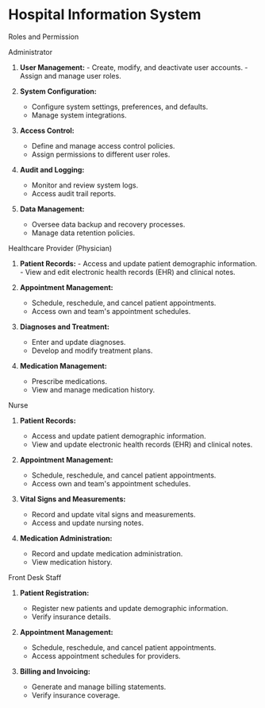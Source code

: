 # Hospital Information System

Roles and Permission

Administrator

  1. **User Management:**
    - Create, modify, and deactivate user accounts.
    - Assign and manage user roles.
     
  3. **System Configuration:**
     - Configure system settings, preferences, and defaults.
     - Manage system integrations.

  4. **Access Control:**
     - Define and manage access control policies.
     - Assign permissions to different user roles.

  5. **Audit and Logging:**
     - Monitor and review system logs.
     - Access audit trail reports.

  6. **Data Management:**
     - Oversee data backup and recovery processes.
     - Manage data retention policies.

Healthcare Provider (Physician)

  1. **Patient Records:**
    - Access and update patient demographic information.
    - View and edit electronic health records (EHR) and clinical notes.
  2. **Appointment Management:**
     - Schedule, reschedule, and cancel patient appointments.
     - Access own and team's appointment schedules.

  3. **Diagnoses and Treatment:**
     - Enter and update diagnoses.
     - Develop and modify treatment plans.

  4. **Medication Management:**
     - Prescribe medications.
     - View and manage medication history.
    
Nurse

1. **Patient Records:**
   - Access and update patient demographic information.
   - View and update electronic health records (EHR) and clinical notes.
  
  2. **Appointment Management:**
     - Schedule, reschedule, and cancel patient appointments.
     - Access own and team's appointment schedules.

  3. **Vital Signs and Measurements:**
     - Record and update vital signs and measurements.
     - Access and update nursing notes.

  4. **Medication Administration:**
     - Record and update medication administration.
     - View medication history.

Front Desk Staff

  1. **Patient Registration:**
      - Register new patients and update demographic information.
      - Verify insurance details.
        
  2. **Appointment Management:**
     - Schedule, reschedule, and cancel patient appointments.
     - Access appointment schedules for providers.

  3. **Billing and Invoicing:**
     - Generate and manage billing statements.
     - Verify insurance coverage.





